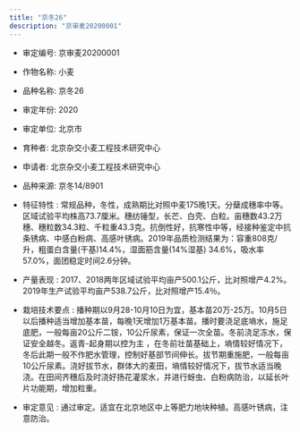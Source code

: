 ```yaml
---
title: "京冬26"
description: "京审麦20200001"
---
```

* 审定编号:  京审麦20200001

*  作物名称:  小麦

*  品种名称:  京冬26

*  审定年份:  2020

*  审定单位:  北京市

* 育种者:  北京杂交小麦工程技术研究中心

*  申请者:  北京杂交小麦工程技术研究中心

*  品种来源:  京冬14/8901

*  特征特性 : 
常规品种，冬性，成熟期比对照中麦175晚1天。分蘖成穗率中等。区域试验平均株高73.7厘米。穗纺锤型，长芒、白壳、白粒。亩穗数43.2万穗、穗粒数34.3粒、千粒重43.3克。抗倒性好，抗寒性中等，经接种鉴定中抗条锈病、中感白粉病、高感叶锈病。2019年品质检测结果为：容重808克/升，粗蛋白含量(干基)14.4%，湿面筋含量(14%湿基) 34.6%，吸水率57.0%，面团稳定时间2.6分钟。
 
*  产量表现 : 
2017、2018两年区域试验平均亩产500.1公斤，比对照增产4.2%。2019年生产试验平均亩产538.7公斤，比对照增产15.4％。

*  栽培技术要点 : 
播种期以9月28-10月10日为宜，基本苗20万-25万。10月5日以后播种适当增加基本苗，每晚1天增加1万基本苗。播时要浇足底墒水，施足底肥，一般每亩20公斤二铵，10公斤尿素，保证一次全苗。冬前浇足冻水，保证安全越冬。返青-起身期以控为主 ，在冬前壮苗基础上，墒情较好情况下，冬后此期一般不作肥水管理，控制好基部节间伸长。拔节期重施肥，一般每亩10公斤尿素。浇好拔节水，群体大的麦田，墒情较好情况下，拔节水适当晚浇。在田间齐穗后及时浇好扬花灌浆水，并进行蚜虫、白粉病防治，以延长叶片功能期，增加粒重。

*  审定意见 : 
通过审定。适宜在北京地区中上等肥力地块种植。高感叶锈病，注意防治。
